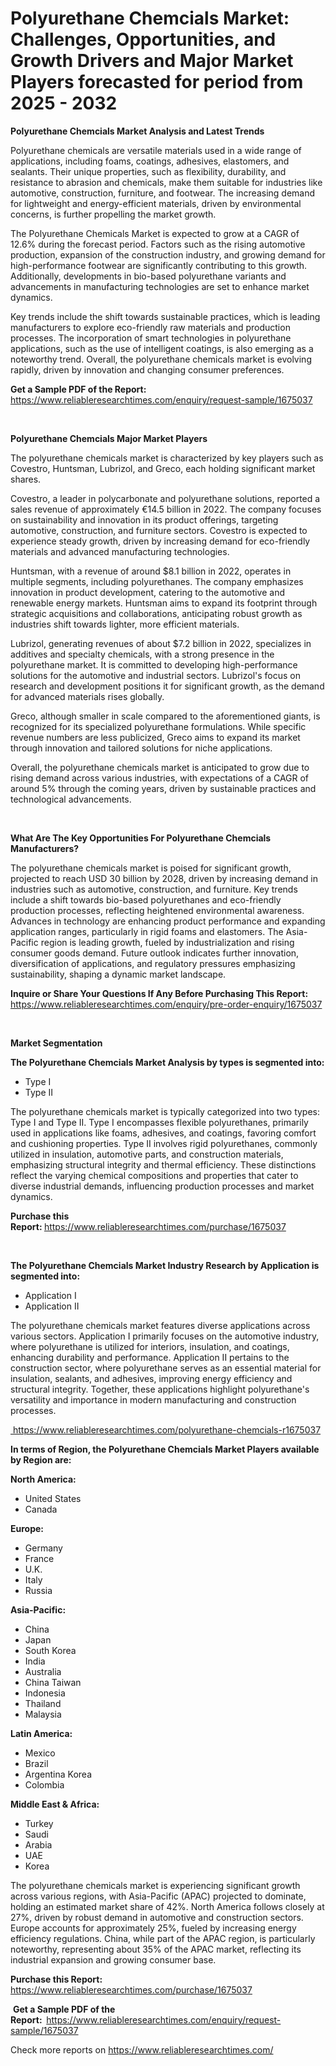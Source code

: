 <p><h1>Polyurethane Chemcials Market: Challenges, Opportunities, and Growth Drivers and Major Market Players forecasted for period from 2025 - 2032</h1></p><p><strong>Polyurethane Chemcials Market Analysis and Latest Trends</strong></p>
<p><p>Polyurethane chemicals are versatile materials used in a wide range of applications, including foams, coatings, adhesives, elastomers, and sealants. Their unique properties, such as flexibility, durability, and resistance to abrasion and chemicals, make them suitable for industries like automotive, construction, furniture, and footwear. The increasing demand for lightweight and energy-efficient materials, driven by environmental concerns, is further propelling the market growth.</p><p>The Polyurethane Chemicals Market is expected to grow at a CAGR of 12.6% during the forecast period. Factors such as the rising automotive production, expansion of the construction industry, and growing demand for high-performance footwear are significantly contributing to this growth. Additionally, developments in bio-based polyurethane variants and advancements in manufacturing technologies are set to enhance market dynamics.</p><p>Key trends include the shift towards sustainable practices, which is leading manufacturers to explore eco-friendly raw materials and production processes. The incorporation of smart technologies in polyurethane applications, such as the use of intelligent coatings, is also emerging as a noteworthy trend. Overall, the polyurethane chemicals market is evolving rapidly, driven by innovation and changing consumer preferences.</p></p>
<p><strong>Get a Sample PDF of the Report:&nbsp;</strong> <a href="https://www.reliableresearchtimes.com/enquiry/request-sample/1675037?utm_campaign=2669&utm_medium=2&utm_source=Github&utm_content=ia&utm_term=25032025&utm_id=polyurethane-chemcials">https://www.reliableresearchtimes.com/enquiry/request-sample/1675037</a></p>
<p>&nbsp;</p>
<p><strong>Polyurethane Chemcials Major Market Players</strong></p>
<p><p>The polyurethane chemicals market is characterized by key players such as Covestro, Huntsman, Lubrizol, and Greco, each holding significant market shares. </p><p>Covestro, a leader in polycarbonate and polyurethane solutions, reported a sales revenue of approximately €14.5 billion in 2022. The company focuses on sustainability and innovation in its product offerings, targeting automotive, construction, and furniture sectors. Covestro is expected to experience steady growth, driven by increasing demand for eco-friendly materials and advanced manufacturing technologies.</p><p>Huntsman, with a revenue of around $8.1 billion in 2022, operates in multiple segments, including polyurethanes. The company emphasizes innovation in product development, catering to the automotive and renewable energy markets. Huntsman aims to expand its footprint through strategic acquisitions and collaborations, anticipating robust growth as industries shift towards lighter, more efficient materials.</p><p>Lubrizol, generating revenues of about $7.2 billion in 2022, specializes in additives and specialty chemicals, with a strong presence in the polyurethane market. It is committed to developing high-performance solutions for the automotive and industrial sectors. Lubrizol's focus on research and development positions it for significant growth, as the demand for advanced materials rises globally.</p><p>Greco, although smaller in scale compared to the aforementioned giants, is recognized for its specialized polyurethane formulations. While specific revenue numbers are less publicized, Greco aims to expand its market through innovation and tailored solutions for niche applications.</p><p>Overall, the polyurethane chemicals market is anticipated to grow due to rising demand across various industries, with expectations of a CAGR of around 5% through the coming years, driven by sustainable practices and technological advancements.</p></p>
<p>&nbsp;</p>
<p><strong>What Are The Key Opportunities For Polyurethane Chemcials Manufacturers?</strong></p>
<p><p>The polyurethane chemicals market is poised for significant growth, projected to reach USD 30 billion by 2028, driven by increasing demand in industries such as automotive, construction, and furniture. Key trends include a shift towards bio-based polyurethanes and eco-friendly production processes, reflecting heightened environmental awareness. Advances in technology are enhancing product performance and expanding application ranges, particularly in rigid foams and elastomers. The Asia-Pacific region is leading growth, fueled by industrialization and rising consumer goods demand. Future outlook indicates further innovation, diversification of applications, and regulatory pressures emphasizing sustainability, shaping a dynamic market landscape.</p></p>
<p><strong>Inquire or Share Your Questions If Any Before Purchasing This Report:</strong> <a href="https://www.reliableresearchtimes.com/enquiry/pre-order-enquiry/1675037?utm_campaign=2669&utm_medium=2&utm_source=Github&utm_content=ia&utm_term=25032025&utm_id=polyurethane-chemcials">https://www.reliableresearchtimes.com/enquiry/pre-order-enquiry/1675037</a></p>
<p>&nbsp;</p>
<p><strong>Market Segmentation</strong></p>
<p><strong>The Polyurethane Chemcials Market Analysis by types is segmented into:</strong></p>
<p><ul><li>Type I</li><li>Type II</li></ul></p>
<p><p>The polyurethane chemicals market is typically categorized into two types: Type I and Type II. Type I encompasses flexible polyurethanes, primarily used in applications like foams, adhesives, and coatings, favoring comfort and cushioning properties. Type II involves rigid polyurethanes, commonly utilized in insulation, automotive parts, and construction materials, emphasizing structural integrity and thermal efficiency. These distinctions reflect the varying chemical compositions and properties that cater to diverse industrial demands, influencing production processes and market dynamics.</p></p>
<p><strong>Purchase this Report:&nbsp;</strong><a href="https://www.reliableresearchtimes.com/purchase/1675037?utm_campaign=2669&utm_medium=2&utm_source=Github&utm_content=ia&utm_term=25032025&utm_id=polyurethane-chemcials">https://www.reliableresearchtimes.com/purchase/1675037</a></p>
<p>&nbsp;</p>
<p><strong>The Polyurethane Chemcials Market Industry Research by Application is segmented into:</strong></p>
<p><ul><li>Application I</li><li>Application II</li></ul></p>
<p><p>The polyurethane chemicals market features diverse applications across various sectors. Application I primarily focuses on the automotive industry, where polyurethane is utilized for interiors, insulation, and coatings, enhancing durability and performance. Application II pertains to the construction sector, where polyurethane serves as an essential material for insulation, sealants, and adhesives, improving energy efficiency and structural integrity. Together, these applications highlight polyurethane's versatility and importance in modern manufacturing and construction processes.</p></p>
<p><a href="https://www.reliableresearchtimes.com/polyurethane-chemcials-r1675037?utm_campaign=2669&utm_medium=2&utm_source=Github&utm_content=ia&utm_term=25032025&utm_id=polyurethane-chemcials">&nbsp;https://www.reliableresearchtimes.com/polyurethane-chemcials-r1675037</a></p>
<p><strong>In terms of Region, the Polyurethane Chemcials Market Players available by Region are:</strong></p>
<p>
    <p> <strong> North America: </strong>
        <ul>
            <li>United States</li>
            <li>Canada</li>
        </ul>
        </p> 
    <p> <strong> Europe: </strong>
        <ul>
            <li>Germany</li>
            <li>France</li>
            <li>U.K.</li>
            <li>Italy</li>
            <li>Russia</li>
        </ul>
        </p> 
    <p> <strong> Asia-Pacific: </strong>
        <ul>
            <li>China</li>
            <li>Japan</li>
            <li>South Korea</li>
            <li>India</li>
            <li>Australia</li>
            <li>China Taiwan</li>
            <li>Indonesia</li>
            <li>Thailand</li>
            <li>Malaysia</li>
        </ul>
        </p> 
    <p> <strong> Latin America: </strong>
        <ul>
            <li>Mexico</li>
            <li>Brazil</li>
            <li>Argentina Korea</li>
            <li>Colombia</li>
        </ul>
        </p> 
    <p> <strong> Middle East & Africa: </strong>
        <ul>
            <li>Turkey</li>
            <li>Saudi</li>
            <li>Arabia</li>
            <li>UAE</li>
            <li>Korea</li>
        </ul>
    </p>
    </p>
<p><p>The polyurethane chemicals market is experiencing significant growth across various regions, with Asia-Pacific (APAC) projected to dominate, holding an estimated market share of 42%. North America follows closely at 27%, driven by robust demand in automotive and construction sectors. Europe accounts for approximately 25%, fueled by increasing energy efficiency regulations. China, while part of the APAC region, is particularly noteworthy, representing about 35% of the APAC market, reflecting its industrial expansion and growing consumer base.</p></p>
<p><strong>Purchase this Report: </strong><a href="https://www.reliableresearchtimes.com/purchase/1675037?utm_campaign=2669&utm_medium=2&utm_source=Github&utm_content=ia&utm_term=25032025&utm_id=polyurethane-chemcials">https://www.reliableresearchtimes.com/purchase/1675037</a></p>
<p>&nbsp;<strong>Get a Sample PDF of the Report:&nbsp;&nbsp;</strong><a href="https://www.reliableresearchtimes.com/enquiry/request-sample/1675037?utm_campaign=2669&utm_medium=2&utm_source=Github&utm_content=ia&utm_term=25032025&utm_id=polyurethane-chemcials">https://www.reliableresearchtimes.com/enquiry/request-sample/1675037</a></p>
<p><strong></strong></p>
<p>Check more reports on <a href="https://www.reliableresearchtimes.com/?utm_campaign=2669&utm_medium=2&utm_source=Github&utm_content=ia&utm_term=25032025&utm_id=polyurethane-chemcials">https://www.reliableresearchtimes.com/</a></p>